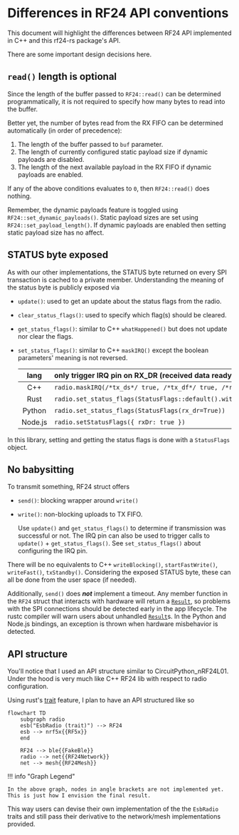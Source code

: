 # Differences in RF24 API conventions

This document will highlight the differences between RF24 API implemented in C++ and this rf24-rs package's API.

There are some important design decisions here.

[traits]: https://doc.rust-lang.org/book/ch10-02-traits.html
[result]: https://doc.rust-lang.org/book/ch02-00-guessing-game-tutorial.html#handling-potential-failure-with-result

## `read()` length is optional

Since the length of the buffer passed to `RF24::read()` can be determined programmatically,
it is not required to specify how many bytes to read into the buffer.

Better yet, the number of bytes read from the RX FIFO can be determined automatically (in order of precedence):

1. The length of the buffer passed to `buf`  parameter.
2. The length of currently configured static payload size if dynamic payloads are disabled.
3. The length of the next available payload in the RX FIFO if dynamic payloads are enabled.

If any of the above conditions evaluates to `0`, then `RF24::read()` does nothing.

Remember, the dynamic payloads feature is toggled  using `RF24::set_dynamic_payloads()`.
Static payload sizes are set using `RF24::set_payload_length()`.
If dynamic payloads are enabled then setting static payload size has no affect.

## STATUS byte exposed

As with our other implementations, the STATUS byte returned on every SPI transaction is cached to a private member.
Understanding the meaning of the status byte is publicly exposed via

- `update()`: used to get an update about the status flags from the radio.
- `clear_status_flags()`: used to specify which flag(s) should be cleared.
- `get_status_flags()`: similar to C++ `whatHappened()` but does not update nor clear the flags.
- `set_status_flags()`: similar to C++ `maskIRQ()` except the boolean parameters' meaning is not reversed.

    | lang | only trigger IRQ pin on RX_DR (received data ready) events |
    |:----:|:-----------------------------------------------------------|
    | C++  | `radio.maskIRQ(/*tx_ds*/ true, /*tx_df*/ true, /*rx_dr*/ false)` |
    | Rust | `radio.set_status_flags(StatusFlags::default().with_rx_dr(true))` |
    | Python | `radio.set_status_flags(StatusFlags(rx_dr=True))` |
    | Node.js | `radio.setStatusFlags({ rxDr: true })` |

In this library, setting and getting the status flags is done with a `StatusFlags` object.

## No babysitting

To transmit something, RF24 struct offers

- `send()`: blocking wrapper around `write()`
- `write()`: non-blocking uploads to TX FIFO.

    Use `update()` and `get_status_flags()` to determine if transmission was successful or not.
    The IRQ pin can also be used to trigger calls to `update()` + `get_status_flags()`.
    See `set_status_flags()` about configuring the IRQ pin.

There will be no equivalents to C++ `writeBlocking()`, `startFastWrite()`, `writeFast()`, `txStandby()`.
Considering the exposed STATUS byte, these can all be done from the user space (if needed).

Additionally, `send()` does _**not**_ implement a timeout.
Any member function in the `RF24` struct that interacts with hardware will return a [`Result`][result],
so problems with the SPI connections should be detected early in the app lifecycle.
The rustc compiler will warn users about unhandled [`Result`][result]s.
In the Python and Node.js bindings, an exception is thrown when hardware misbehavior is detected.

## API structure

You'll notice that I used an API structure similar to CircuitPython_nRF24L01.
Under the hood is very much like C++ RF24 lib with respect to radio configuration.

Using rust's [trait][traits] feature, I plan to have an API structured like so

```mermaid
flowchart TD
    subgraph radio
    esb("EsbRadio (trait)") --> RF24
    esb --> nrf5x{{RF5x}}
    end

    RF24 --> ble{{FakeBle}}
    radio --> net{{RF24Network}}
    net --> mesh{{RF24Mesh}}
```

<!-- markdownlint-disable MD046 -->
!!! info "Graph Legend"

    In the above graph, nodes in angle brackets are not implemented yet.
    This is just how I envision the final result.

This way users can devise their own implementation of the the `EsbRadio` traits and still pass their derivative to the network/mesh implementations provided.

